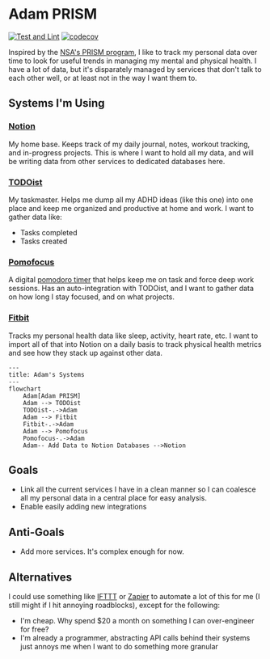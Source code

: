 # Adam PRISM

[![Test and Lint](https://github.com/kalverra/adam-prism/actions/workflows/test.yaml/badge.svg)](https://github.com/kalverra/adam-prism/actions/workflows/test.yaml)
[![codecov](https://codecov.io/gh/kalverra/adam-prism/graph/badge.svg?token=KUQGY1O7RN)](https://codecov.io/gh/kalverra/adam-prism)

Inspired by the [NSA's PRISM program](https://en.wikipedia.org/wiki/PRISM), I like to track my personal data over time to look for useful trends in managing my mental and physical health. I have a lot of data, but it's disparately managed by services that don't talk to each other well, or at least not in the way I want them to.

## Systems I'm Using

### [Notion](https://www.notion.so/)

My home base. Keeps track of my daily journal, notes, workout tracking, and in-progress projects. This is where I want to hold all my data, and will be writing data from other services to dedicated databases here.

### [TODOist](https://todoist.com/)

My taskmaster. Helps me dump all my ADHD ideas (like this one) into one place and keep me organized and productive at home and work. I want to gather data like:

* Tasks completed
* Tasks created

### [Pomofocus](https://pomofocus.io/app)

A digital [pomodoro timer](https://todoist.com/productivity-methods/pomodoro-technique) that helps keep me on task and force deep work sessions. Has an auto-integration with TODOist, and I want to gather data on how long I stay focused, and on what projects.

### [Fitbit](https://www.fitbit.com/global/us/home)

Tracks my personal health data like sleep, activity, heart rate, etc. I want to import all of that into Notion on a daily basis to track physical health metrics and see how they stack up against other data.

```mermaid
---
title: Adam's Systems
---
flowchart
    Adam[Adam PRISM]
    Adam --> TODOist
    TODOist-.->Adam
    Adam --> Fitbit
    Fitbit-.->Adam
    Adam --> Pomofocus
    Pomofocus-.->Adam
    Adam-- Add Data to Notion Databases -->Notion
```

## Goals

* Link all the current services I have in a clean manner so I can coalesce all my personal data in a central place for easy analysis.
* Enable easily adding new integrations

## Anti-Goals

* Add more services. It's complex enough for now.

## Alternatives

I could use something like [IFTTT](https://ifttt.com/) or [Zapier](https://zapier.com/) to automate a lot of this for me (I still might if I hit annoying roadblocks), except for the following:

* I'm cheap. Why spend $20 a month on something I can over-engineer for free?
* I'm already a programmer, abstracting API calls behind their systems just annoys me when I want to do something more granular
